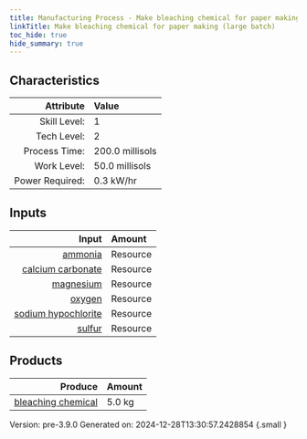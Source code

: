 ```yaml
---
title: Manufacturing Process - Make bleaching chemical for paper making (large batch)
linkTitle: Make bleaching chemical for paper making (large batch)
toc_hide: true
hide_summary: true
---
```



## Characteristics

| Attribute      | Value |
|--------:|:------|
|Skill Level:|1|
|Tech Level:|2|
|Process Time:|200.0 millisols|
|Work Level:|50.0 millisols|
|Power Required:|0.3 kW/hr|

## Inputs

| Input      | Amount |
|--------:|:------|
|[ammonia](/docs/definitions/resource/ammonia)|Resource|0.5 kg|
|[calcium carbonate](/docs/definitions/resource/calcium-carbonate)|Resource|1.0 kg|
|[magnesium](/docs/definitions/resource/magnesium)|Resource|0.5 kg|
|[oxygen](/docs/definitions/resource/oxygen)|Resource|2.0 kg|
|[sodium hypochlorite](/docs/definitions/resource/sodium-hypochlorite)|Resource|0.5 kg|
|[sulfur](/docs/definitions/resource/sulfur)|Resource|0.5 kg|

## Products


| Produce      | Amount |
|--------:|:------|
|[bleaching chemical](/docs/definitions/resource/bleaching-chemical)|5.0 kg|


Version: pre-3.9.0 Generated on: 2024-12-28T13:30:57.2428854
{.small }

